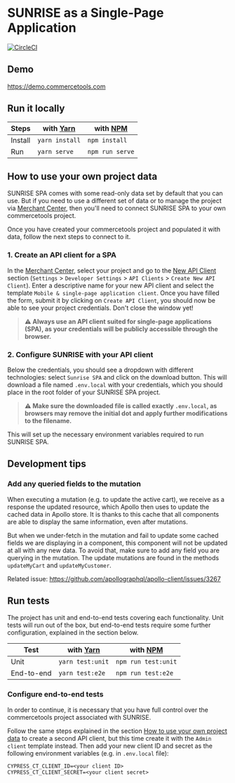 # SUNRISE as a Single-Page Application

[![CircleCI](https://circleci.com/gh/commercetools/sunrise-spa.svg?style=svg)](https://circleci.com/gh/commercetools/sunrise-spa)

## Demo
https://demo.commercetools.com

## Run it locally 

Steps   | with [Yarn](https://yarnpkg.com/)  | with [NPM](https://www.npmjs.com/) |
------- | ---------------------------------- | ---------------------------------- |
Install | `yarn install`                     | `npm install`                      |
Run     | `yarn serve`                       | `npm run serve`                    |


## How to use your own project data
SUNRISE SPA comes with some read-only data set by default that you can use. But if you need to use a different set of data or to manage the project via [Merchant Center](https://mc.commercetools.com/), then you'll need to connect SUNRISE SPA to your own commercetools project.

Once you have created your commercetools project and populated it with data, follow the next steps to connect to it.

### 1. Create an API client for a SPA
In the [Merchant Center](https://mc.commercetools.com/), select your project and go to the [New API Client](https://mc.commercetools.com/sunrise-spa-ci/settings/developer/api-clients/now) section (`Settings` > `Developer Settings` > `API Clients` > `Create New API Client`). Enter a descriptive name for your new API client and select the template `Mobile & single-page application client`. Once you have filled the form, submit it by clicking on `Create API Client`, you should now be able to see your project credentials. Don't close the window yet!

> **:warning: Always use an API client suited for single-page applications (SPA), as your credentials will be publicly accessible through the browser.**

### 2. Configure SUNRISE with your API client
Below the credentials, you should see a dropdown with different technologies: select `Sunrise SPA` and click on the download button. This will download a file named `.env.local` with your credentials, which you should place in the root folder of your SUNRISE SPA project.

> **:warning: Make sure the downloaded file is called exactly `.env.local`, as browsers may remove the initial dot and apply further modifications to the filename.**

This will set up the necessary environment variables required to run SUNRISE SPA.

## Development tips

### Add any queried fields to the mutation
When executing a mutation (e.g. to update the active cart), we receive as a response the updated resource, which Apollo then uses to update the cached data in Apollo store. It is thanks to this cache that all components are able to display the same information, even after mutations. 

But when we under-fetch in the mutation and fail to update some cached fields we are displaying in a component, this component will not be updated at all with any new data. To avoid that, make sure to add any field you are querying in the mutation. The update mutations are found in the methods `updateMyCart` and `updateMyCustomer`.

Related issue: https://github.com/apollographql/apollo-client/issues/3267


## Run tests
The project has unit and end-to-end tests covering each functionality. Unit tests will run out of the box, but end-to-end tests require some further configuration, explained in the section below.

Test   | with [Yarn](https://yarnpkg.com/)  | with [NPM](https://www.npmjs.com/) |
------- | ---------------------------------- | ---------------------------------- |
Unit | `yarn test:unit`                     | `npm run test:unit`                      |
End-to-end     | `yarn test:e2e`                       | `npm run test:e2e`                    |

### Configure end-to-end tests
In order to continue, it is necessary that you have full control over the commercetools project associated with SUNRISE.

Follow the same steps explained in the section [How to use your own project data](#how-to-use-your-own-project-data) to create a second API client, but this time create it with the `Admin client` template instead. Then add your new client ID and secret as the following environment variables (e.g. in `.env.local` file): 

```shell
CYPRESS_CT_CLIENT_ID=<your client ID>
CYPRESS_CT_CLIENT_SECRET=<your client secret>
```
